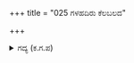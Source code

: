 +++
title = "025 ಗಳಹದಿರು ಕೆಲಬಲದ"

+++

<details><summary>ಗದ್ಯ (ಕ.ಗ.ಪ) </summary>

25. ಬಾಗಿದ ಬಿಲ್ಲನ್ನು ಹಿಡಿದ ಧರ್ಮರಾಯನು, 'ಹರಟಬೇಡ. ನನಗೆ ನೆರೆಯವರ ಹಂಗಿನ ಬಳಕೆಯೆ? ಫಡ! ಸೂತಸುತ, ಬಾಳ್ಗೊಲೆಯ ಜೀವಹಂತಕನಾದ ಬಾಹಿರ! ಕ್ಷುದ್ರರಾದವರನ್ನು ಬೆದರಿಸಿ ವ್ಯರ್ಥವಾಗಿ ಅಹಂಕಾರ ಪಡುವೆಯಲ್ಲವೆ? ಉಲಿದರೆ ನಾಲಗೆಯನ್ನು ಕಳಚುತ್ತೇನೆ. ನಿಲ್ಲು' ಎನ್ನುತ್ತ ಬಾಣಹೂಡಿ ಕರ್ಣನ ಬಾಣಗಳನ್ನು ಕಡಿದನು.
</details>
